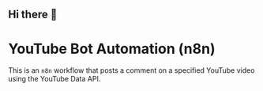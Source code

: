 ## Hi there 👋
# YouTube Bot Automation (n8n)

This is an `n8n` workflow that posts a comment on a specified YouTube video using the YouTube Data API.
